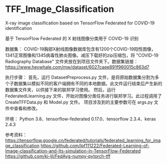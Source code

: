 # TFF_Image_Classification
X-ray image classification based on TensorFlow Federated for COVID-19 identification

基于 TensorFlow Federated 的 X 射线图像分类用于 COVID-19 识别

数据集：
COVID-19胸部X射线图像数据库包含有1200个COVID-19阳性图像，1341正常图像和1345病毒性肺炎图像。减压下载好的zip压缩包，将 "COVID-19 Radiography Database" 文件夹放在到项目文件夹下。数据集链接：https://www.heywhale.com/mw/dataset/6027caee891f960015c863d7

执行步骤：
首先，运行 DatasetPreprocess.py 文件，是将原始数据集分割为多个子数据集以模拟不同的客户端拥有不同的本地数据。此文件运行结束后产生新的数据集文件夹，以供接下来的联邦学习使用。
然后，运行 FederatedLlearning.py 文件，开始对图像分类任务进行联邦学习。此过程调用了 CreateTFFData.py 和 Model.py 文件。
项目涉及到的主要参数可在 args.py 文件中查看和修改。

环境：
Python 3.8、tensorflow-federated 0.17.0、tensorflow 2.3.4、keras 2.4.3

参考资料：
https://tensorflow.google.cn/federated/tutorials/federated_learning_for_image_classification
https://github.com/lpf111222/Federated-Learning-of-Image-classification-and-Its-simulation-in-TensorFlow-Federated
https://github.com/ki-ljl/FedAvg-numpy-pytorch-tff
